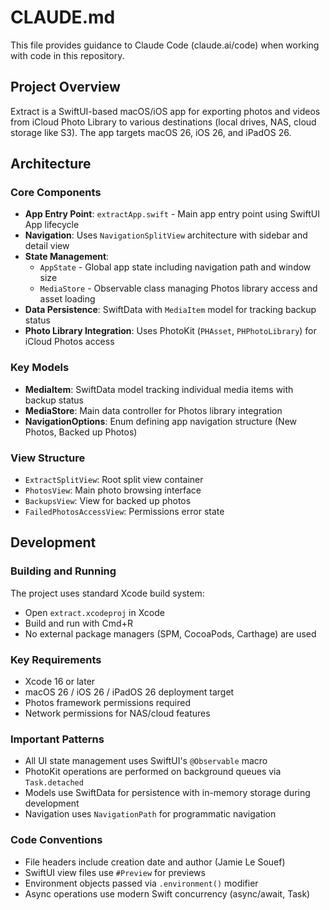 # CLAUDE.md

This file provides guidance to Claude Code (claude.ai/code) when working with code in this repository.

## Project Overview

Extract is a SwiftUI-based macOS/iOS app for exporting photos and videos from iCloud Photo Library to various destinations (local drives, NAS, cloud storage like S3). The app targets macOS 26, iOS 26, and iPadOS 26.

## Architecture

### Core Components

- **App Entry Point**: `extractApp.swift` - Main app entry point using SwiftUI App lifecycle
- **Navigation**: Uses `NavigationSplitView` architecture with sidebar and detail view
- **State Management**: 
  - `AppState` - Global app state including navigation path and window size
  - `MediaStore` - Observable class managing Photos library access and asset loading
- **Data Persistence**: SwiftData with `MediaItem` model for tracking backup status
- **Photo Library Integration**: Uses PhotoKit (`PHAsset`, `PHPhotoLibrary`) for iCloud Photos access

### Key Models

- **MediaItem**: SwiftData model tracking individual media items with backup status
- **MediaStore**: Main data controller for Photos library integration
- **NavigationOptions**: Enum defining app navigation structure (New Photos, Backed up Photos)

### View Structure

- `ExtractSplitView`: Root split view container
- `PhotosView`: Main photo browsing interface
- `BackupsView`: View for backed up photos
- `FailedPhotosAccessView`: Permissions error state

## Development

### Building and Running

The project uses standard Xcode build system:
- Open `extract.xcodeproj` in Xcode
- Build and run with Cmd+R
- No external package managers (SPM, CocoaPods, Carthage) are used

### Key Requirements

- Xcode 16 or later
- macOS 26 / iOS 26 / iPadOS 26 deployment target
- Photos framework permissions required
- Network permissions for NAS/cloud features

### Important Patterns

- All UI state management uses SwiftUI's `@Observable` macro
- PhotoKit operations are performed on background queues via `Task.detached`
- Models use SwiftData for persistence with in-memory storage during development
- Navigation uses `NavigationPath` for programmatic navigation

### Code Conventions

- File headers include creation date and author (Jamie Le Souef)
- SwiftUI view files use `#Preview` for previews
- Environment objects passed via `.environment()` modifier
- Async operations use modern Swift concurrency (async/await, Task)
